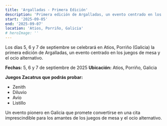 ```yaml
---
title: 'Argalladas - Primera Edición'
description: 'Primera edición de Argalladas, un evento centrado en los juegos de mesa y el ocio alternativo en Galicia.'
start: '2025-09-05'
end: '2025-09-07'
location: 'Atios, Porriño, Galicia'
# heroImage: ''
---
```


Los días 5, 6 y 7 de septiembre se celebrará en Atios, Porriño (Galicia) la primera edición de Argalladas, un evento centrado en los juegos de mesa y el ocio alternativo.

**Fechas:** 5, 6 y 7 de septiembre de 2025
**Ubicación:** Atios, Porriño, Galicia

**Juegos Zacatrus que podrás probar:**
- Zenith
- Diluvio
- Avío
- Listillo

Un evento pionero en Galicia que promete convertirse en una cita imprescindible para los amantes de los juegos de mesa y el ocio alternativo.
